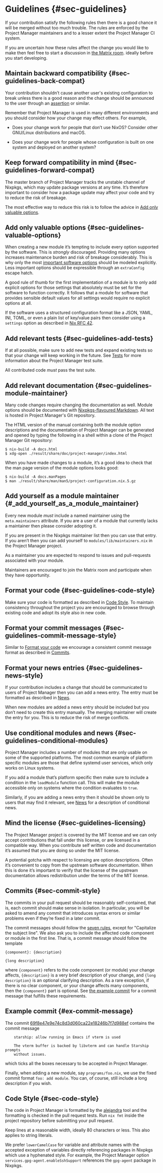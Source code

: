 # Guidelines {#sec-guidelines}

If your contribution satisfy the following rules then there is a good
chance it will be merged without too much trouble. The rules are
enforced by the Project Manager maintainers and to a lesser extent the Project
Manager CI system.

If you are uncertain how these rules affect the change you would like to
make then feel free to start a discussion in [the Matrix room](https://matrix.to/#/%23project-manager:matrix.org). ideally before you start developing.

## Maintain backward compatibility {#sec-guidelines-back-compat}

Your contribution shouldn’t cause another user's existing configuration
to break unless there is a good reason and the change should be
announced to the user through an
[assertion](https://nixos.org/manual/nixos/stable/index.html#sec-assertions)
or similar.

Remember that Project Manager is used in many different environments and
you should consider how your change may effect others. For example,

- Does your change work for people that don’t use NixOS? Consider
  other GNU/Linux distributions and macOS.

- Does your change work for people whose configuration is built on one
  system and deployed on another system?

## Keep forward compatibility in mind {#sec-guidelines-forward-compat}

The master branch of Project Manager tracks the unstable channel of
Nixpkgs, which may update package versions at any time. It’s therefore
important to consider how a package update may affect your code and try
to reduce the risk of breakage.

The most effective way to reduce this risk is to follow the advice in
[Add only valuable options](#sec-guidelines-valuable-options).

## Add only valuable options {#sec-guidelines-valuable-options}

When creating a new module it’s tempting to include every option
supported by the software. This is _strongly_ discouraged. Providing
many options increases maintenance burden and risk of breakage
considerably. This is why only the most [important software
options](https://github.com/NixOS/rfcs/blob/master/rfcs/0042-config-option.md#valuable-options)
should be modeled explicitly. Less important options should be
expressible through an `extraConfig` escape hatch.

A good rule of thumb for the first implementation of a module is to only
add explicit options for those settings that absolutely must be set for
the software to function correctly. It follows that a module for
software that provides sensible default values for all settings would
require no explicit options at all.

If the software uses a structured configuration format like a JSON,
YAML, INI, TOML, or even a plain list of key/value pairs then consider
using a `settings` option as described in [Nix RFC
42](https://github.com/NixOS/rfcs/blob/master/rfcs/0042-config-option.md).

## Add relevant tests {#sec-guidelines-add-tests}

If at all possible, make sure to add new tests and expand existing tests
so that your change will keep working in the future. See
[Tests](#sec-tests) for more information about the Project Manager test
suite.

All contributed code _must_ pass the test suite.

## Add relevant documentation {#sec-guidelines-module-maintainer}

Many code changes require changing the documentation as well. Module options should be documented with
[Nixpkgs-flavoured Markdown](https://nixos.org/manual/nixpkgs/unstable/#sec-contributing-markup).
All text is hosted in Project Manager's Git repository.

The HTML version of the manual containing both the module option
descriptions and the documentation of Project Manager can be generated and
opened by typing the following in a shell within a clone of the Project
Manager Git repository:

```shell
$ nix-build -A docs.html
$ xdg-open ./result/share/doc/project-manager/index.html
```

When you have made changes to a module, it’s a good idea to check that
the man page version of the module options looks good:

```shell
$ nix-build -A docs.manPages
$ man ./result/share/man/man5/project-configuration.nix.5.gz
```

<!-- prettier-ignore -->
## Add yourself as a module maintainer {#_add_yourself_as_a_module_maintainer}

Every new module _must_ include a named maintainer using the
`meta.maintainers` attribute. If you are a user of a module that
currently lacks a maintainer then please consider adopting it.

If you are present in the Nixpkgs maintainer list then you can use that
entry. If you aren’t then you can add yourself to
`modules/lib/maintainers.nix` in the Project Manager project.

As a maintainer you are expected to respond to issues and
pull-requests associated with your module.

Maintainers are encouraged to join the Matrix room and
participate when they have opportunity.

## Format your code {#sec-guidelines-code-style}

Make sure your code is formatted as described in [Code
Style](#sec-code-style). To maintain consistency throughout the project
you are encouraged to browse through existing code and adopt its style
also in new code.

## Format your commit messages {#sec-guidelines-commit-message-style}

Similar to [Format your code](#sec-guidelines-code-style) we encourage a
consistent commit message format as described in
[Commits](#sec-commit-style).

## Format your news entries {#sec-guidelines-news-style}

If your contribution includes a change that should be communicated to
users of Project Manager then you can add a news entry. The entry must be
formatted as described in [News](#sec-news).

When new modules are added a news entry should be included but you don’t
need to create this entry manually. The merging maintainer will
create the entry for you. This is to reduce the risk of merge conflicts.

## Use conditional modules and news {#sec-guidelines-conditional-modules}

Project Manager includes a number of modules that are only usable on some
of the supported platforms. The most common example of platform specific
modules are those that define systemd user services, which only works on
Linux systems.

If you add a module that’s platform specific then make sure to include
a condition in the `loadModule` function call. This will make the module
accessible only on systems where the condition evaluates to `true`.

Similarly, if you are adding a news entry then it should be shown only
to users that may find it relevant, see [News](#sec-news) for a
description of conditional news.

## Mind the license {#sec-guidelines-licensing}

The Project Manager project is covered by the MIT license and we can only
accept contributions that fall under this license, or are licensed in a
compatible way. When you contribute self written code and documentation
it’s assumed that you are doing so under the MIT license.

A potential gotcha with respect to licensing are option descriptions.
Often it’s convenient to copy from the upstream software documentation.
When this is done it’s important to verify that the license of the
upstream documentation allows redistribution under the terms of the MIT
license.

## Commits {#sec-commit-style}

The commits in your pull request should be reasonably self-contained,
that is, each commit should make sense in isolation. In particular, you
will be asked to amend any commit that introduces syntax errors or
similar problems even if they’re fixed in a later commit.

The commit messages should follow the [seven
rules](https://chris.beams.io/posts/git-commit/#seven-rules), except for
\"Capitalize the subject line\". We also ask you to include the affected
code component or module in the first line. That is, a commit message
should follow the template

    {component}: {description}

    {long description}

where `{component}` refers to the code component (or module) your change
affects, `{description}` is a very brief description of your change, and
`{long description}` is an optional clarifying description. As a rare
exception, if there is no clear component, or your change affects many
components, then the `{component}` part is optional. See
[the example commit](#ex-commit-message) for a commit message that fulfills
these requirements.

## Example commit {#ex-commit-message}

The commit
[69f8e47e9e74c8d3d060ca22e18246b7f7d988ef](https://github.com/nix-community/home-manager/commit/69f8e47e9e74c8d3d060ca22e18246b7f7d988ef)
contains the commit message

```
    starship: allow running in Emacs if vterm is used

    The vterm buffer is backed by libvterm and can handle Starship prompts
    without issues.
```

which ticks all the boxes necessary to be accepted in Project Manager.

Finally, when adding a new module, say `programs/foo.nix`, we use the
fixed commit format `foo: add module`. You can, of course, still include
a long description if you wish.

## Code Style {#sec-code-style}

The code in Project Manager is formatted by the
[alejandra](https://github.com/kamadorueda/alejandra/) tool and the formatting is
checked in the pull request tests. Run `nix fmt` inside the
project repository before submitting your pull request.

Keep lines at a reasonable width, ideally 80 characters or less. This
also applies to string literals.

We prefer `lowerCamelCase` for variable and attribute names with the
accepted exception of variables directly referencing packages in Nixpkgs
which use a hyphenated style. For example, the Project Manager option
`services.gpg-agent.enableSshSupport` references the `gpg-agent` package
in Nixpkgs.

